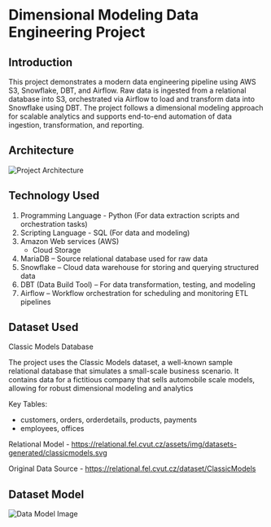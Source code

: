 # Dimensional Modeling Data Engineering Project

## Introduction
This project demonstrates a modern data engineering pipeline using AWS S3, Snowflake, DBT, and Airflow. Raw data is ingested from a relational database into S3, orchestrated via Airflow to load and transform data into Snowflake using DBT. The project follows a dimensional modeling approach for scalable analytics and supports end-to-end automation of data ingestion, transformation, and reporting.

## Architecture
![Project Architecture]()


## Technology Used
1. Programming Language - Python (For data extraction scripts and orchestration tasks)
2. Scripting Language - SQL (For data and modeling)
3. Amazon Web services (AWS)
   - Cloud Storage
4. MariaDB – Source relational database used for raw data
5. Snowflake – Cloud data warehouse for storing and querying structured data
6. DBT (Data Build Tool) – For data transformation, testing, and modeling
7. Airflow – Workflow orchestration for scheduling and monitoring ETL pipelines

## Dataset Used
Classic Models Database

The project uses the Classic Models dataset, a well-known sample relational database that simulates a small-scale business scenario. It contains data for a fictitious company that sells automobile scale models, allowing for robust dimensional modeling and analytics

Key Tables:
- customers, orders, orderdetails, products, payments
- employees, offices
  
Relational Model - https://relational.fel.cvut.cz/assets/img/datasets-generated/classicmodels.svg

Original Data Source - https://relational.fel.cvut.cz/dataset/ClassicModels

## Dataset Model
![Data Model Image]()

